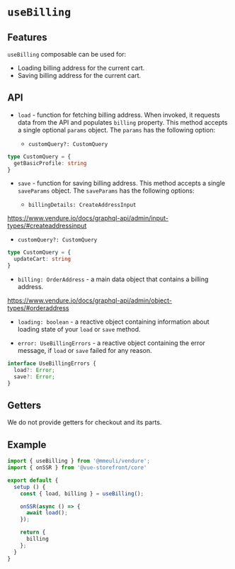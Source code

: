 # `useBilling`

## Features

`useBilling` composable can be used for:

* Loading billing address for the current cart.
* Saving billing address for the current cart.

## API

* `load` - function for fetching billing address. When invoked, it requests data from the API and populates `billing` property. This method accepts a single optional `params` object. The `params` has the following option:

  * `customQuery?: CustomQuery`

```ts
type CustomQuery = {
  getBasicProfile: string
}
```

* `save` - function for saving billing address. This method accepts a single `saveParams` object. The `saveParams` has the following options:

  * `billingDetails: CreateAddressInput`

<https://www.vendure.io/docs/graphql-api/admin/input-types/#createaddressinput>

  * `customQuery?: CustomQuery`

```ts
type CustomQuery = {
  updateCart: string
}
```

* `billing: OrderAddress` - a main data object that contains a billing address.

<https://www.vendure.io/docs/graphql-api/admin/object-types/#orderaddress>

* `loading: boolean` - a reactive object containing information about loading state of your `load` or `save` method.

* `error: UseBillingErrors` - a reactive object containing the error message, if `load` or `save` failed for any reason.

```ts
interface UseBillingErrors {
  load?: Error;
  save?: Error;
}
```

## Getters

We do not provide getters for checkout and its parts.

## Example

```js
import { useBilling } from '@mmeuli/vendure';
import { onSSR } from '@vue-storefront/core'

export default {
  setup () {
    const { load, billing } = useBilling();

    onSSR(async () => {
      await load();
    });

    return {
      billing
    };
  }
}
```
